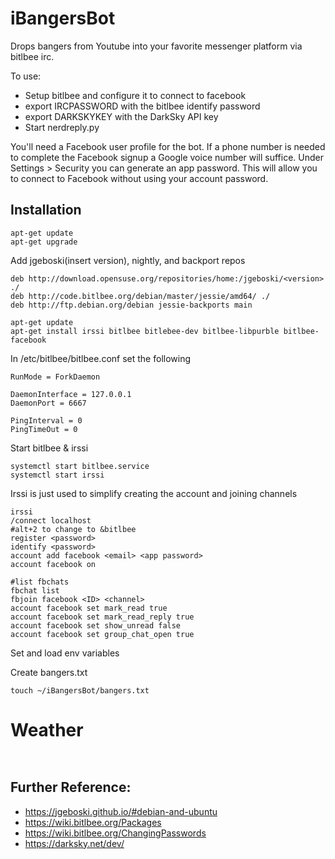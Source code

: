 # iBangersBot
Drops bangers from Youtube into your favorite messenger platform via bitlbee irc.

To use:
* Setup bitlbee and configure it to connect to facebook
* export IRCPASSWORD with the bitlbee identify password
* export DARKSKYKEY with the DarkSky API key
* Start nerdreply.py



You'll need a Facebook user profile for the bot. If a phone number is needed to complete the Facebook signup a Google voice number will suffice. Under Settings > Security you can generate an app password. This will allow you to connect to Facebook without using your account password. 


## Installation

```
apt-get update
apt-get upgrade
```

Add jgeboski(insert version), nightly, and backport repos

```
deb http://download.opensuse.org/repositories/home:/jgeboski/<version> ./
deb http://code.bitlbee.org/debian/master/jessie/amd64/ ./
deb http://ftp.debian.org/debian jessie-backports main
```

```
apt-get update
apt-get install irssi bitlbee bitlebee-dev bitlbee-libpurble bitlbee-facebook
```
In /etc/bitlbee/bitlbee.conf set the following 

```
RunMode = ForkDaemon

DaemonInterface = 127.0.0.1
DaemonPort = 6667

PingInterval = 0
PingTimeOut = 0
```

Start bitlbee & irssi

```
systemctl start bitlbee.service
systemctl start irssi
```

Irssi is just used to simplify creating the account and joining channels

```
irssi
/connect localhost
#alt+2 to change to &bitlbee
register <password>
identify <password>
account add facebook <email> <app password>
account facebook on

#list fbchats 
fbchat list
fbjoin facebook <ID> <channel>
account facebook set mark_read true
account facebook set mark_read_reply true
account facebook set show_unread false
account facebook set group_chat_open true
```

Set and load env variables 

Create bangers.txt

```
touch ~/iBangersBot/bangers.txt

```


# Weather

```
 
```


## Further Reference:
* https://jgeboski.github.io/#debian-and-ubuntu
* https://wiki.bitlbee.org/Packages
* https://wiki.bitlbee.org/ChangingPasswords
* https://darksky.net/dev/


